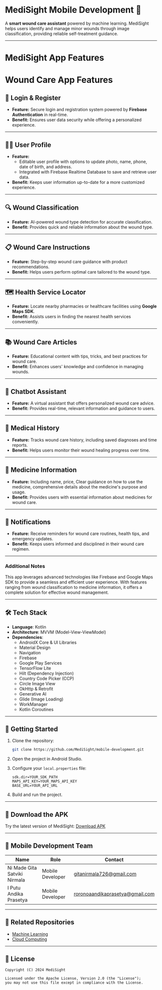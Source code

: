 # MediSight Mobile Development 📱

A **smart wound care assistant** powered by machine learning. MediSight helps users identify and manage minor wounds through image classification, providing reliable self-treatment guidance.

---

# MediSight App Features  

# Wound Care App Features  

## 🔑 Login & Register  
- **Feature:** Secure login and registration system powered by **Firebase Authentication** in real-time.  
- **Benefit:** Ensures user data security while offering a personalized experience.  

---

## 🧑‍💻 User Profile  
- **Feature:**  
  - Editable user profile with options to update photo, name, phone, date of birth, and address.  
  - Integrated with Firebase Realtime Database to save and retrieve user data.  
- **Benefit:** Keeps user information up-to-date for a more customized experience.  

---

## 🔍 Wound Classification  
- **Feature:** AI-powered wound type detection for accurate classification.  
- **Benefit:** Provides quick and reliable information about the wound type.  

---

## 📋 Wound Care Instructions  
- **Feature:** Step-by-step wound care guidance with product recommendations.  
- **Benefit:** Helps users perform optimal care tailored to the wound type.  

---

## 🗺 Health Service Locator  
- **Feature:** Locate nearby pharmacies or healthcare facilities using **Google Maps SDK**.  
- **Benefit:** Assists users in finding the nearest health services conveniently.  

---

## 📚 Wound Care Articles  
- **Feature:** Educational content with tips, tricks, and best practices for wound care.  
- **Benefit:** Enhances users' knowledge and confidence in managing wounds.  

---

## 🤖 Chatbot Assistant  
- **Feature:** A virtual assistant that offers personalized wound care advice.  
- **Benefit:** Provides real-time, relevant information and guidance to users.  

---

## 📜 Medical History  
- **Feature:** Tracks wound care history, including saved diagnoses and time reports.  
- **Benefit:** Helps users monitor their wound healing progress over time.  

---

## 💊 Medicine Information  
- **Feature:**   Including name, price, Clear guidance on how to use the medicine, comprehensive details about the medicine's purpose and usage.
- **Benefit:** Provides users with essential information about medicines for wound care.  

---

## 🔔 Notifications  
- **Feature:** Receive reminders for wound care routines, health tips, and emergency updates.  
- **Benefit:** Keeps users informed and disciplined in their wound care regimen.  

---

### Additional Notes  
This app leverages advanced technologies like Firebase and Google Maps SDK to provide a seamless and efficient user experience. With features ranging from wound classification to medicine information, it offers a complete solution for effective wound management.



---

## 🛠️ Tech Stack

- **Language**: Kotlin
- **Architecture**: MVVM (Model-View-ViewModel)
- **Dependencies**:
  - AndroidX Core & UI Libraries
  - Material Design
  - Navigation
  - Firebase
  - Google Play Services
  - TensorFlow Lite
  - Hilt (Dependency Injection)
  - Country Code Picker (CCP)
  - Circle Image View
  - OkHttp & Retrofit
  - Generative AI
  - Glide (Image Loading)
  - WorkManager
  - Kotlin Coroutines

---

## 🚀 Getting Started

1. Clone the repository:
   ```bash
   git clone https://github.com/MediSight/mobile-development.git
   ```

2. Open the project in Android Studio.

3. Configure your `local.properties` file:
   ```properties
   sdk.dir=YOUR_SDK_PATH
   MAPS_API_KEY=YOUR_MAPS_API_KEY
   BASE_URL=YOUR_API_URL
   ```

4. Build and run the project.

---

## 🔗 Download the APK

Try the latest version of MediSight:
[Download APK](https://drive.google.com/file/d/1wVZeMxuYSS5tILYMwmob_nRhCCwy7iSl/view?usp=sharing)

---

## 👥 Mobile Development Team

| Name                            | Role              | Contact                       |
|---------------------------------|-------------------|-------------------------------|
| Ni Made Gita Satviki Nirmala    | Mobile Developer  | gitanirmala726@gmail.com      |
| I Putu Andika Prasetya          | Mobile Developer  | roronoaandikaprasetya@gmail.com |

---

## 🤝 Related Repositories

- [Machine Learning](https://github.com/C242-PS086-MediSight/ML)
- [Cloud Computing](https://github.com/C242-PS086-MediSight/CC)

---

## 📄 License

```
Copyright (C) 2024 MediSight

Licensed under the Apache License, Version 2.0 (the "License");
you may not use this file except in compliance with the License.
```

